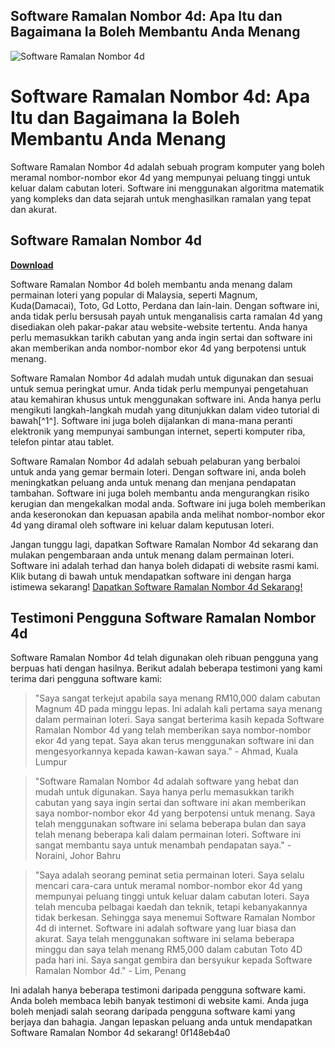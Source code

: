 ## Software Ramalan Nombor 4d: Apa Itu dan Bagaimana Ia Boleh Membantu Anda Menang

 
![Software Ramalan Nombor 4d](https://mir-s3-cdn-cf.behance.net/projects/404/3685bd26348417.555aac8b70503.jpg)

 
# Software Ramalan Nombor 4d: Apa Itu dan Bagaimana Ia Boleh Membantu Anda Menang
 
Software Ramalan Nombor 4d adalah sebuah program komputer yang boleh meramal nombor-nombor ekor 4d yang mempunyai peluang tinggi untuk keluar dalam cabutan loteri. Software ini menggunakan algoritma matematik yang kompleks dan data sejarah untuk menghasilkan ramalan yang tepat dan akurat.
 
## Software Ramalan Nombor 4d


[**Download**](https://www.google.com/url?q=https%3A%2F%2Fbyltly.com%2F2tKKjL&sa=D&sntz=1&usg=AOvVaw1wQWFVozVi-FhLvvUJPuZw)

 
Software Ramalan Nombor 4d boleh membantu anda menang dalam permainan loteri yang popular di Malaysia, seperti Magnum, Kuda(Damacai), Toto, Gd Lotto, Perdana dan lain-lain. Dengan software ini, anda tidak perlu bersusah payah untuk menganalisis carta ramalan 4d yang disediakan oleh pakar-pakar atau website-website tertentu. Anda hanya perlu memasukkan tarikh cabutan yang anda ingin sertai dan software ini akan memberikan anda nombor-nombor ekor 4d yang berpotensi untuk menang.
 
Software Ramalan Nombor 4d adalah mudah untuk digunakan dan sesuai untuk semua peringkat umur. Anda tidak perlu mempunyai pengetahuan atau kemahiran khusus untuk menggunakan software ini. Anda hanya perlu mengikuti langkah-langkah mudah yang ditunjukkan dalam video tutorial di bawah[^1^]. Software ini juga boleh dijalankan di mana-mana peranti elektronik yang mempunyai sambungan internet, seperti komputer riba, telefon pintar atau tablet.
 
Software Ramalan Nombor 4d adalah sebuah pelaburan yang berbaloi untuk anda yang gemar bermain loteri. Dengan software ini, anda boleh meningkatkan peluang anda untuk menang dan menjana pendapatan tambahan. Software ini juga boleh membantu anda mengurangkan risiko kerugian dan mengekalkan modal anda. Software ini juga boleh memberikan anda keseronokan dan kepuasan apabila anda melihat nombor-nombor ekor 4d yang diramal oleh software ini keluar dalam keputusan loteri.
 
Jangan tunggu lagi, dapatkan Software Ramalan Nombor 4d sekarang dan mulakan pengembaraan anda untuk menang dalam permainan loteri. Software ini adalah terhad dan hanya boleh didapati di website rasmi kami. Klik butang di bawah untuk mendapatkan software ini dengan harga istimewa sekarang!
 [Dapatkan Software Ramalan Nombor 4d Sekarang!](https://ramalan4u.com/software-ramalan-nombor-4d)  
## Testimoni Pengguna Software Ramalan Nombor 4d
 
Software Ramalan Nombor 4d telah digunakan oleh ribuan pengguna yang berpuas hati dengan hasilnya. Berikut adalah beberapa testimoni yang kami terima dari pengguna software kami:

> "Saya sangat terkejut apabila saya menang RM10,000 dalam cabutan Magnum 4D pada minggu lepas. Ini adalah kali pertama saya menang dalam permainan loteri. Saya sangat berterima kasih kepada Software Ramalan Nombor 4d yang telah memberikan saya nombor-nombor ekor 4d yang tepat. Saya akan terus menggunakan software ini dan mengesyorkannya kepada kawan-kawan saya." - Ahmad, Kuala Lumpur

> "Software Ramalan Nombor 4d adalah software yang hebat dan mudah untuk digunakan. Saya hanya perlu memasukkan tarikh cabutan yang saya ingin sertai dan software ini akan memberikan saya nombor-nombor ekor 4d yang berpotensi untuk menang. Saya telah menggunakan software ini selama beberapa bulan dan saya telah menang beberapa kali dalam permainan loteri. Software ini sangat membantu saya untuk menambah pendapatan saya." - Noraini, Johor Bahru

> "Saya adalah seorang peminat setia permainan loteri. Saya selalu mencari cara-cara untuk meramal nombor-nombor ekor 4d yang mempunyai peluang tinggi untuk keluar dalam cabutan loteri. Saya telah mencuba pelbagai kaedah dan teknik, tetapi kebanyakannya tidak berkesan. Sehingga saya menemui Software Ramalan Nombor 4d di internet. Software ini adalah software yang luar biasa dan akurat. Saya telah menggunakan software ini selama beberapa minggu dan saya telah menang RM5,000 dalam cabutan Toto 4D pada hari ini. Saya sangat gembira dan bersyukur kepada Software Ramalan Nombor 4d." - Lim, Penang

Ini adalah hanya beberapa testimoni daripada pengguna software kami. Anda boleh membaca lebih banyak testimoni di website kami. Anda juga boleh menjadi salah seorang daripada pengguna software kami yang berjaya dan bahagia. Jangan lepaskan peluang anda untuk mendapatkan Software Ramalan Nombor 4d sekarang!
 0f148eb4a0

